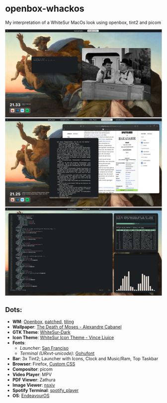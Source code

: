 # openbox-whackos
My interpretation of a WhiteSur MacOs look using openbox, tint2 and picom

![Showing of the Terminal and playing some Stalio and Olio](https://github.com/StefanRae/openbox-whackos/blob/main/0.png)
![Pretending to read](https://github.com/StefanRae/openbox-whackos/blob/main/1.png)
![Showing of the Tiling features with zentile](https://github.com/StefanRae/openbox-whackos/blob/main/2.png)

## Dots:

+ **WM**: [Openbox](https://github.com/danakj/openbox), [patched](https://github.com/patrikrog/openbox-patches), [tiling](https://github.com/blrsn/zentile)
+ **Wallpaper**: [The Death of Moses - Alexandre Cabanel](https://wallhaven.cc/w/eo18wo)
+ **GTK Theme**: [WhiteSur-Dark](https://www.gnome-look.org/p/1403328)
+ **Icon Theme**: [WhiteSur Icon Theme - Vince Liuice](https://www.pling.com/p/1405756)
+ **Fonts**:
	+ *Launcher*: [San Franciso](https://developer.apple.com/fonts/)
	+ *Terminal (URxvt-unicode)*: [Gohufont](https://github.com/hchargois/gohufont)
+ **Bar**: 3x Tint2; Launcher with Icons, Clock and Music/Ram, Top Taskbar
+ **Browser**: Firefox, [Custom CSS](https://github.com/vinceliuice/WhiteSur-gtk-theme/tree/master/src/other/firefox)
+ **Compositor**: picom
+ **Video Player**: MPV
+ **PDF Viewer**: Zathura
+ **Image Viewer**: [nsxiv](https://github.com/nsxiv/nsxiv)
+ **Spotify Terminal**: [spotify_player](https://github.com/aome510/spotify_player)
+ **OS**: [EndeavourOS](https://endeavouros.com/)
